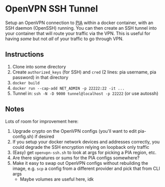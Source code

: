 OpenVPN SSH Tunnel
==================

Setup an OpenVPN connection to [PIA](https://privateinternetaccess.com) within a
docker container, with an SSH daemon (OpenSSH) running. You can then create an
SSH tunnel into your container that will route your traffic via the VPN. This is
useful for having *some* but not *all* of your traffic to go through VPN.

Instructions
------------

1. Clone into some directory
2. Create `authorized_keys` (for SSH) and `cred` (2 lines: pia username, pia
   password) in that directory
3. `docker build`
4. `docker run --cap-add NET_ADMIN -p 22222:22 -it ...`
5. Tunnel in: `ssh -N -D 9000 tunnel@localhost -p 22222` (or use autossh)

Notes
-----

Lots of room for improvement here:
1. Upgrade crypto on the OpenVPN configs (you'll want to edit pia-config.sh) if
   desired
2. If you setup your docker network devices and addresses correctly, you could
   degrade the SSH encryption relying on loopback only traffic
3. (Easy) get `openvpn-ssh.sh` to look at args for picking a PIA region, etc.
4. Are there signatures or sums for the PIA configs somewhere?
5. Make it easy to swap out OpenVPN configs without rebuilding the image, e.g.
   `scp` a config from a different provider and pick that from CLI args
    - Maybe volumes are useful here, idk

